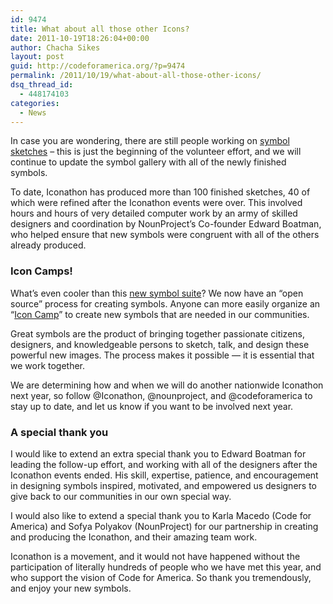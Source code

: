 ```yaml
---
id: 9474
title: What about all those other Icons?
date: 2011-10-19T18:26:04+00:00
author: Chacha Sikes
layout: post
guid: http://codeforamerica.org/?p=9474
permalink: /2011/10/19/what-about-all-those-other-icons/
dsq_thread_id:
  - 448174103
categories:
  - News
---
```

In case you are wondering, there are still people working on [symbol sketches](http://iconathon.org/symbols) &#8211; this is just the beginning of the volunteer effort, and we will continue to update the symbol gallery with all of the newly finished symbols.

To date, Iconathon has produced more than 100 finished sketches, 40 of which were refined after the Iconathon events were over. This involved hours and hours of very detailed computer work by an army of skilled designers and coordination by NounProject&#8217;s Co-founder Edward Boatman, who helped ensure that new symbols were congruent with all of the others already produced.

### Icon Camps!

What&#8217;s even cooler than this [new symbol suite](http://codeforamerica.org/2011/10/18/civic-symbol-suite-40-new-icons-for-the-public-domain/)? We now have an &#8220;open source&#8221; process for creating symbols. Anyone can more easily organize an &#8220;[Icon Camp](http://iconathon.org/host-an-icon-camp)&#8221; to create new symbols that are needed in our communities.

Great symbols are the product of bringing together passionate citizens, designers, and knowledgeable persons to sketch, talk, and design these powerful new images. The process makes it possible &#8212; it is essential that we work together.

We are determining how and when we will do another nationwide Iconathon next year, so follow @Iconathon, @nounproject, and @codeforamerica to stay up to date, and let us know if you want to be involved next year.

### A special thank you

I would like to extend an extra special thank you to Edward Boatman for leading the follow-up effort, and working with all of the designers after the Iconathon events ended. His skill, expertise, patience, and encouragement in designing symbols inspired, motivated, and empowered us designers to give back to our communities in our own special way.

I would also like to extend a special thank you to Karla Macedo (Code for America) and Sofya Polyakov (NounProject) for our partnership in creating and producing the Iconathon, and their amazing team work.

Iconathon is a movement, and it would not have happened without the participation of literally hundreds of people who we have met this year, and who support the vision of Code for America. So thank you tremendously, and enjoy your new symbols.